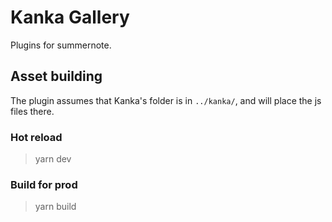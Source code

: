 # Kanka Gallery

Plugins for summernote.

## Asset building

The plugin assumes that Kanka's folder is in `../kanka/`, and will place the js files there.

### Hot reload
> yarn dev

### Build for prod

> yarn build